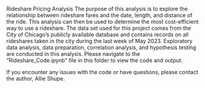 Rideshare Pricing Analysis
The purpose of this analysis is to explore the relationship between rideshare fares and the date, length, and distance of the ride. This analysis can then be used to determine the most cost-efficient way to use a rideshare. The data set used for this project comes from the City of Chicago’s publicly available database and contains records on all rideshares taken in the city during the last week of May 2023. Exploratory data analysis, data preparation, correlation analysis, and hypothesis testing are conducted in this analysis. Please navigate to the “Rideshare_Code.ipynb” file in this folder to view the code and output.

If you encounter any issues with the code or have questions, please contact the author, Allie Shupe.
